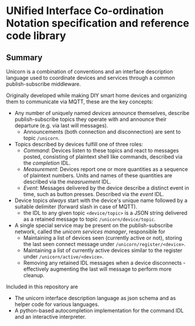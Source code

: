 # UNified Interface Co-ordination Notation specification and reference code library
## Summary

Unicorn is a combination of conventions and an interface description language used to coordinate devices and services through a common publish-subscribe middleware.

Originally developed while making DIY smart home devices and organizing them to communicate via MQTT, these are the key concepts:
* Any number of uniquely named *devices* announce themselves, describe publish-subscribe topics they operate with and announce their departure (e.g. via last will messages).
  * Announcements (both connection and disconnection) are sent to topic `/unicorn`.
* Topics described by devices fulfill one of three roles:
  * *Command*: Devices listen to these topics and react to messages posted, consisting of plaintext shell like commands, described via the *completion* IDL.
  * *Measurement*: Devices report one or more quantities as a sequence of plaintext numbers. Units and names of these quantities are described via the *measruement* IDL.
  * *Event*: Messages delivered by the device describe a distinct event in time, such as button presses. Described via the *event* IDL.
* Device topics *always* start with the device's unique name followed by a suitable delimiter (forward slash in case of MQTT).
  * the IDL to any given topic `<device/topic>` is a JSON string delivered as a retained message to topic `/unicorn/device/topic`. 
* A single special service may be present on the publish-subscribe network, called the *unicorn services manager*, responsible for
  * Maintaining a list of devices seen (currently active or not), storing the last seen connect message under `/unicorn/register/<device>`.
  * Maintaining a list of currently active devices similar to the register under `/unicorn/active/<device>`.
  * Removing any retained IDL messages when a device disconnects - effectively augmenting the last will message to perform more cleanup.


Included in this repository are
  * The unicorn interface description language as json schema and as helper code for various languages.
  * A python-based autocompletion implementation for the command IDL and an interactive interpreter.